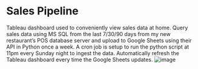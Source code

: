 # Sales Pipeline

Tableau dashboard used to conveniently view sales data at home. Query sales data using MS SQL from the last 7/30/90 days from my new restaurant’s POS database server and upload to Google Sheets using their API in Python once a week. A cron job is setup to run the python script at 11pm every Sunday night to ingest the data. Automatically refresh the Tableau dashboard every time the Google Sheets updates.
![image](https://github.com/WasinHongmanee/Sales-Pipeline/assets/24490502/f4805749-ca3c-41d3-b0b9-7e96a0ed2c2b)
